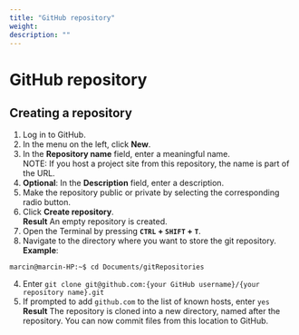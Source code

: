 ```yaml
---
title: "GitHub repository"
weight:
description: ""
---
```

# GitHub repository
## Creating a repository
1. Log in to GitHub.
2. In the menu on the left, click **New**.
3. In the **Repository name** field, enter a meaningful name.  
NOTE: If you host a project site from this repository, the name is part of the URL.
1. **Optional**: In the **Description** field, enter a description.
2. Make the repository public or private by selecting the corresponding radio button.
3. Click **Create repository**.  
**Result** An empty repository is created.
1. Open the Terminal by pressing **`CTRL` + `SHIFT` + `T`**.
2. Navigate to the directory where you want to store the git repository.
**Example**:  
```
marcin@marcin-HP:~$ cd Documents/gitRepositories

```
4. Enter `git clone git@github.com:{your GitHub username}/{your repository name}.git`
5. If prompted to add `github.com` to the list of known hosts, enter `yes`
**Result** The repository is cloned into a new directory, named after the repository. You can now commit files from this location to GitHub.